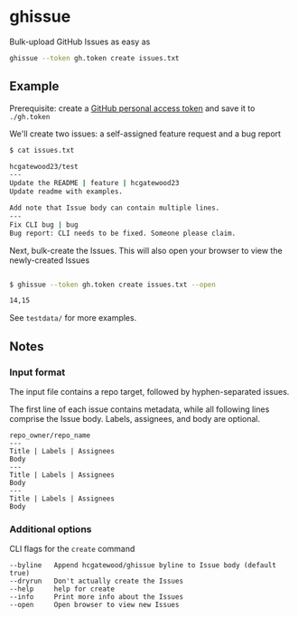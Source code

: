 # ghissue

Bulk-upload GitHub Issues as easy as

```bash
ghissue --token gh.token create issues.txt
```

## Example

Prerequisite: create a [GitHub personal access token](https://docs.github.com/en/github/authenticating-to-github/keeping-your-account-and-data-secure/creating-a-personal-access-token) and save it to `./gh.token`

We'll create two issues: a self-assigned feature request and a bug report

```bash
$ cat issues.txt

hcgatewood23/test
---
Update the README | feature | hcgatewood23
Update readme with examples.

Add note that Issue body can contain multiple lines.
---
Fix CLI bug | bug
Bug report: CLI needs to be fixed. Someone please claim.
```

Next, bulk-create the Issues. This will also open your browser to view the newly-created Issues

```bash

$ ghissue --token gh.token create issues.txt --open

14,15
```

See `testdata/` for more examples.

## Notes

### Input format

The input file contains a repo target, followed by hyphen-separated issues.

The first line of each issue contains metadata, while all following lines comprise the Issue body. Labels, assignees, and body are optional.

```
repo_owner/repo_name
---
Title | Labels | Assignees
Body
---
Title | Labels | Assignees
Body
---
Title | Labels | Assignees
Body
```

### Additional options

CLI flags for the `create` command

```
--byline   Append hcgatewood/ghissue byline to Issue body (default true)
--dryrun   Don't actually create the Issues
--help     help for create
--info     Print more info about the Issues
--open     Open browser to view new Issues
```
